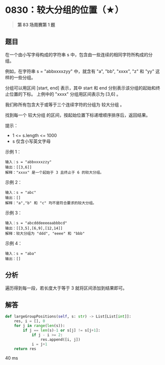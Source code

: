 # 0830：较大分组的位置（★）


> **第 83 场周赛第 1 题**

## 题目

在一个由小写字母构成的字符串 s 中，包含由一些连续的相同字符所构成的分组。

例如，在字符串 s = "abbxxxxzyy" 中，就含有 "a", "bb", "xxxx", 
"z" 和 "yy" 这样的一些分组。

分组可以用区间 [start, end] 表示，其中 start 和 end 分别表示该分组的起始和终止位置的下标。
上例中的 "xxxx" 分组用区间表示为 [3,6] 。

我们称所有包含大于或等于三个连续字符的分组为 较大分组 。

找到每一个 较大分组 的区间，按起始位置下标递增顺序排序后，返回结果。

提示：
- 1 <= s.length <= 1000
- s 仅含小写英文字母
 
示例 1：

	输入：s = "abbxxxxzzy"
	输出：[[3,6]]
	解释："xxxx" 是一个起始于 3 且终止于 6 的较大分组。

示例 2：

	输入：s = "abc"
	输出：[]
	解释："a","b" 和 "c" 均不是符合要求的较大分组。
	
示例 3：

	输入：s = "abcdddeeeeaabbbcd"
	输出：[[3,5],[6,9],[12,14]]
	解释：较大分组为 "ddd", "eeee" 和 "bbb"
	
示例 4：

	输入：s = "aba"
	输出：[]


 
## 分析

遍历得到每一段，若长度大于等于 3 就将区间添加到结果即可。

## 解答

```python
def largeGroupPositions(self, s: str) -> List[List[int]]:
	res, i = [], 0
	for j in range(len(s)):
		if j == len(s)-1 or s[j] != s[j+1]:
			if j - i >= 2:
				res.append([i, j])
			i = j+1
	return res
```
40 ms

